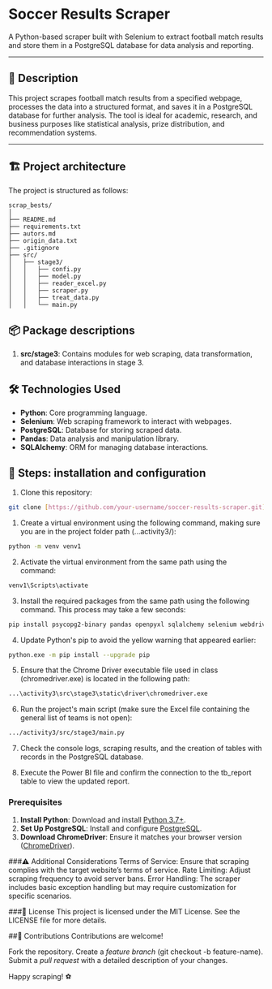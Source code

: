 # Soccer Results Scraper

A Python-based scraper built with Selenium to extract football match results and store them in a PostgreSQL database for data analysis and reporting.

---

## 📜 Description

This project scrapes football match results from a specified webpage, processes the data into a structured format, and saves it in a PostgreSQL database for further analysis. The tool is ideal for academic, research, and business purposes like statistical analysis, prize distribution, and recommendation systems.

---

## 🏗️ Project architecture

The project is structured as follows:

```
scrap_bests/
│
├── README.md
├── requirements.txt
├── autors.md
├── origin_data.txt
├── .gitignore
├── src/
│   ├── stage3/
│   │   ├── confi.py
│   │   ├── model.py
│   │   ├── reader_excel.py
│   │   ├── scraper.py
│   │   ├── treat_data.py
│   │   └── main.py
```

## 📦 Package descriptions

1. **src/stage3**: Contains modules for web scraping, data transformation, and database interactions in stage 3.


## 🛠️ Technologies Used

- **Python**: Core programming language.
- **Selenium**: Web scraping framework to interact with webpages.
- **PostgreSQL**: Database for storing scraped data.
- **Pandas**: Data analysis and manipulation library.
- **SQLAlchemy**: ORM for managing database interactions.

## 🚀 Steps: installation and configuration

1. Clone this repository:

```bash
git clone [https://github.com/your-username/soccer-results-scraper.git](https://github.com/DarFelix/scrap_bets.git)
```
1. Create a virtual environment using the following command, making sure you are in the project folder path (...activity3/):

```bash
python -m venv venv1
```

2. Activate the virtual environment from the same path using the command:

```bash
venv1\Scripts\activate
```

3. Install the required packages from the same path using the following command. This process may take a few seconds:

```bash
pip install psycopg2-binary pandas openpyxl sqlalchemy selenium webdriver-manager
```

4. Update Python's pip to avoid the yellow warning that appeared earlier:

```bash
python.exe -m pip install --upgrade pip
```

5. Ensure that the Chrome Driver executable file used in class (chromedriver.exe) is located in the following path:

```bash
...\activity3\src\stage3\static\driver\chromedriver.exe
```

6. Run the project's main script (make sure the Excel file containing the general list of teams is not open):

```bash
.../activity3/src/stage3/main.py
```

7. Check the console logs, scraping results, and the creation of tables with records in the PostgreSQL database.

8. Execute the Power BI file and confirm the connection to the tb_report table to view the updated report.

### Prerequisites

1. **Install Python**: Download and install [Python 3.7+](https://www.python.org/downloads/).
2. **Set Up PostgreSQL**: Install and configure [PostgreSQL](https://www.postgresql.org/download/).
3. **Download ChromeDriver**: Ensure it matches your browser version ([ChromeDriver](https://sites.google.com/chromium.org/driver/)).

###⚠️ Additional Considerations
Terms of Service: Ensure that scraping complies with the target website’s terms of service.
Rate Limiting: Adjust scraping frequency to avoid server bans.
Error Handling: The scraper includes basic exception handling but may require customization for specific scenarios.

###📝 License
This project is licensed under the MIT License. See the LICENSE file for more details.

##🤝 Contributions
Contributions are welcome!

Fork the repository.
Create a _feature branch_ (git checkout -b feature-name).
Submit a _pull request_ with a detailed description of your changes.

Happy scraping! ⚽
